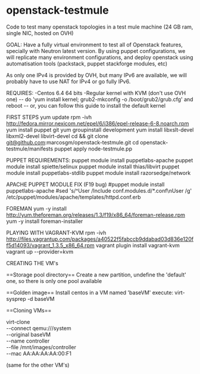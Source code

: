openstack-testmule
==================

Code to test many openstack topologies in a test mule machine (24 GB ram, single NIC, hosted on OVH)

GOAL:
Have a fully virtual environment to test all of Openstack features, specially with Neutron latest version. By using puppet configurations, we will replicate many environment configurations, and deploy openstack using automatisation tools (packstack, puppet stackforge modules, etc)

 As only one IPv4 is provided by OVH, but many IPv6 are available, we will probably have to use NAT for IPv4 or go fully IPv6.

REQUIRES: 
-Centos 6.4  64 bits
-Regular kernel with KVM (don't use OVH one)
-- do 'yum install kernel; grub2-mkconfig -o /boot/grub2/grub.cfg' and reboot
-- or, you can follow this guide to install the default kernel 

FIRST STEPS
yum update
rpm -ivh http://fedora.mirror.nexicom.net/epel/6/i386/epel-release-6-8.noarch.rpm
yum install puppet git
yum groupinstall development
yum install libxslt-devel libxml2-devel libvirt-devel
cd && git clone git@github.com:marcosgm/openstack-testmule.git
cd openstack-testmule/manifests
puppet apply node-testmule.pp

PUPPET REQUIREMENTS:
puppet module install puppetlabs-apache
puppet module install spiette/selinux
puppet module install thias/libvirt
puppet module install puppetlabs-stdlib
puppet module install razorsedge/network


APACHE PUPPET MODULE FIX (F19 bug)
#puppet module install puppetlabs-apache
#sed 's/^User /Include conf.modules.d\/*.conf\nUser /g' /etc/puppet/modules/apache/templates/httpd.conf.erb


FOREMAN
yum -y install http://yum.theforeman.org/releases/1.3/f19/x86_64/foreman-release.rpm
yum -y install foreman-installer


PLAYING WITH VAGRANT-KVM
rpm -ivh http://files.vagrantup.com/packages/a40522f5fabccb9ddabad03d836e120ff5d14093/vagrant_1.3.5_x86_64.rpm
vagrant plugin install vagrant-kvm
vagrant up --provider=kvm


CREATING THE VM's

==Storage pool directory==
Create a new partition, undefine the 'default' one, so there is only one pool available

==Golden image==
Install centos in a VM named 'baseVM'
execute: virt-sysprep -d baseVM

==Cloning VMs==

virt-clone \
     --connect qemu:///system \
     --original baseVM \
     --name controller \
     --file /mnt/images/controller \
     --mac AA:AA:AA:AA:00:F1

(same for the other VM's)
